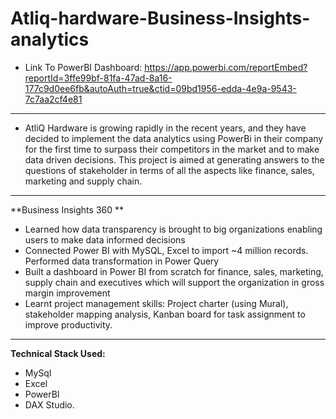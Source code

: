 # Atliq-hardware-Business-Insights-analytics
- Link To PowerBI Dashboard: https://app.powerbi.com/reportEmbed?reportId=3ffe99bf-81fa-47ad-8a16-177c9d0ee6fb&autoAuth=true&ctid=09bd1956-edda-4e9a-9543-7c7aa2cf4e81
-----
- AtliQ Hardware is growing rapidly in the recent years, and they have decided to implement the data analytics using PowerBi in their company for the first time to surpass their competitors in the market and to make data driven decisions. This project is aimed at generating answers to the questions of stakeholder in terms of all the aspects like finance, sales, marketing and supply chain.
-----
**Business Insights 360 **
- Learned how data transparency is brought to big organizations enabling users to make data informed decisions 
- Connected Power BI with MySQL, Excel to import ~4 million records. Performed data transformation in Power Query
- Built a dashboard in Power BI from scratch for finance, sales, marketing, supply chain and executives which will support the organization in gross margin improvement
- Learnt project management skills: Project charter (using Mural), stakeholder mapping analysis, Kanban board for task assignment to improve productivity.
----
**Technical Stack Used:**
- MySql
- Excel
- PowerBI
- DAX Studio.

